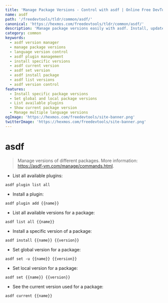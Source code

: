 ```yaml
---
title: 'Manage Package Versions - Control with asdf | Online Free DevTools by Hexmos'
name: asdf
path: '/freedevtools/tldr/common/asdf/'
canonical: 'https://hexmos.com/freedevtools/tldr/common/asdf/'
description: 'Manage package versions easily with asdf. Install, update, and switch between different versions of programming languages and tools. Free online tool, no registration required.'
category: common
keywords:
  - asdf version manager
  - manage package versions
  - language version control
  - asdf plugin management
  - install specific versions
  - asdf current version
  - asdf set version
  - asdf install package
  - asdf list versions
  - asdf version control
features:
  - Install specific package versions
  - Set global and local package versions
  - List available plugins
  - Show current package version
  - Manage multiple language versions
ogImage: 'https://hexmos.com/freedevtools/site-banner.png'
twitterImage: 'https://hexmos.com/freedevtools/site-banner.png'
---
```


# asdf

> Manage versions of different packages.
> More information: <https://asdf-vm.com/manage/commands.html>.

- List all available plugins:

`asdf plugin list all`

- Install a plugin:

`asdf plugin add {{name}}`

- List all available versions for a package:

`asdf list all {{name}}`

- Install a specific version of a package:

`asdf install {{name}} {{version}}`

- Set global version for a package:

`asdf set -u {{name}} {{version}}`

- Set local version for a package:

`asdf set {{name}} {{version}}`

- See the current version used for a package:

`asdf current {{name}}`
